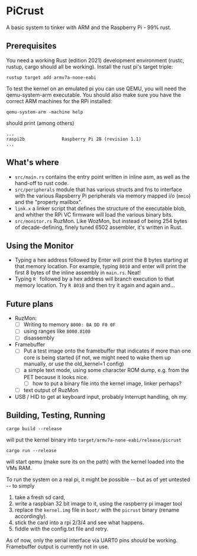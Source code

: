 # PiCrust

A basic system to tinker with ARM and the Raspberry Pi - 99% rust.

## Prerequisites

You need a working Rust (edition 2021) development environment (rustc, rustup, cargo should all be working).
Install the rust pi's target triple:
```
rustup target add armv7a-none-eabi
```

To test the kernel on an emulated pi you can use QEMU, you will need the qemu-system-arm executable. You should also make sure you have the correct ARM machines for the RPi installed: 

```
qemu-system-arm -machine help   
```

should print (among others)

```
...
raspi2b              Raspberry Pi 2B (revision 1.1)
...
```

## What's where

* `src/main.rs` contains the entry point written in inline asm, as well as the hand-off to rust code.
* `src/peripherals` module that has various structs and fns to interface with the various Rapsberry Pi peripherals via memory mapped i/o (`mmio`) and the "property mailbox".
* `link.x` a linker script that defines the structure of the executable blob, and whither the RPi VC firmware will load the various binary bits. 
* `src/monitor.rs` RuzMon. Like WozMon, but instead of being 254 bytes of decade-defining, finely tuned 6502 assembler, it's written in Rust.

## Using the Monitor

* Typing a hex address followed by Enter will print the 8 bytes starting at that memory location. For example, typing `8010` and enter will print the first 8 bytes of the inline assembly in `main.rs`. Neat!
* Typing `R ` followed by a hex address will branch execution to that memory location. Try `R 8010` and then try it again and again and...

## Future plans

* RuzMon: 
  * [ ] Writing to memory `8000: BA DD F0 0F`
  * [ ] using ranges like `8000.8100` 
  * [ ] disassembly
* Framebuffer
  * [ ] Put a test image onto the framebuffer that indicates if more than one core is being started (if not, we might need to wake them up manually, or use the old_kernel=1 config)
  * [ ] a simple text mode, using some character ROM dump, e.g. from the PET because it looks nice.
    * [ ] how to put a binary file into the kernel image, linker perhaps?
  * [ ] text output of RuzMon
* USB / HID to get at keyboard input, probably Interrupt handling, oh my.

## Building, Testing, Running

```
cargo build --release
```

will put the kernel binary into `target/armv7a-none-eabi/release/picrust`

```
cargo run --release
```

will start qemu (make sure its on the path) with the kernel loaded into the VMs RAM.

To run the system on a real pi, it might be possible -- but as of yet untested -- to simply

1. take a fresh sd card, 
2. write a raspbian 32 bit image to it, using the raspberry pi imager tool
3. replace the `kernel.img` file in `boot/` with the `picrust` binary (rename accordingly).
4. stick the card into a rpi 2/3/4 and see what happens. 
5. fiddle with the config.txt file and retry.

As of now, only the serial interface via UART0 pins _should_ be working. Framebuffer output is currently not in use.
